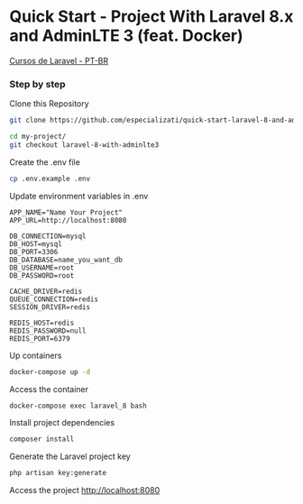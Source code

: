 # Quick Start - Project With Laravel 8.x and AdminLTE 3 (feat. Docker)
[Cursos de Laravel  - PT-BR](https://academy.especializati.com.br/buscar/laravel)

### Step by step
Clone this Repository
```sh
git clone https://github.com/especializati/quick-start-laravel-8-and-adminlte4.git my-project
```

```sh
cd my-project/
git checkout laravel-8-with-adminlte3
```

Create the .env file
```sh
cp .env.example .env
```


Update environment variables in .env
```dosini
APP_NAME="Name Your Project"
APP_URL=http://localhost:8080

DB_CONNECTION=mysql
DB_HOST=mysql
DB_PORT=3306
DB_DATABASE=name_you_want_db
DB_USERNAME=root
DB_PASSWORD=root

CACHE_DRIVER=redis
QUEUE_CONNECTION=redis
SESSION_DRIVER=redis

REDIS_HOST=redis
REDIS_PASSWORD=null
REDIS_PORT=6379
```


Up containers
```sh
docker-compose up -d
```


Access the container
```sh
docker-compose exec laravel_8 bash
```


Install project dependencies
```sh
composer install
```


Generate the Laravel project key
```sh
php artisan key:generate
```


Access the project
[http://localhost:8080](http://localhost:8080)
